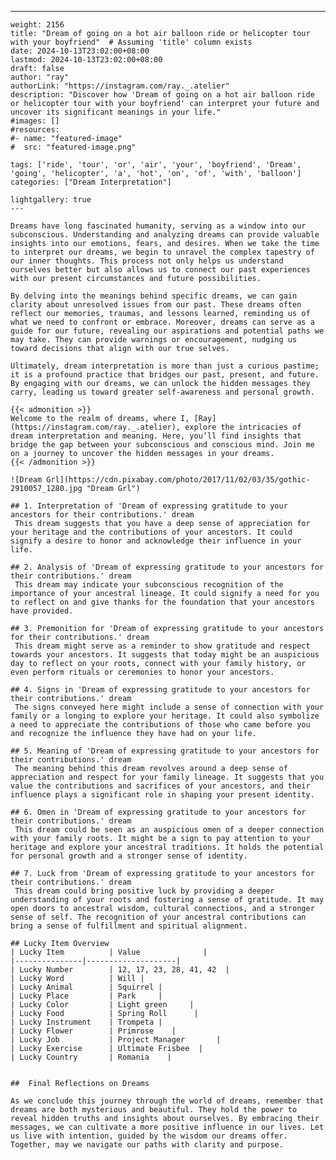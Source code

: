 ---
    weight: 2156
    title: "Dream of going on a hot air balloon ride or helicopter tour with your boyfriend"  # Assuming 'title' column exists
    date: 2024-10-13T23:02:00+08:00
    lastmod: 2024-10-13T23:02:00+08:00
    draft: false
    author: "ray"
    authorLink: "https://instagram.com/ray._.atelier"
    description: "Discover how 'Dream of going on a hot air balloon ride or helicopter tour with your boyfriend' can interpret your future and uncover its significant meanings in your life."
    #images: []
    #resources:
    #- name: "featured-image"
    #  src: "featured-image.png"
    
    tags: ['ride', 'tour', 'or', 'air', 'your', 'boyfriend', 'Dream', 'going', 'helicopter', 'a', 'hot', 'on', 'of', 'with', 'balloon']
    categories: ["Dream Interpretation"]
    
    lightgallery: true
    ---
    
    Dreams have long fascinated humanity, serving as a window into our subconscious. Understanding and analyzing dreams can provide valuable insights into our emotions, fears, and desires. When we take the time to interpret our dreams, we begin to unravel the complex tapestry of our inner thoughts. This process not only helps us understand ourselves better but also allows us to connect our past experiences with our present circumstances and future possibilities.
    
    By delving into the meanings behind specific dreams, we can gain clarity about unresolved issues from our past. These dreams often reflect our memories, traumas, and lessons learned, reminding us of what we need to confront or embrace. Moreover, dreams can serve as a guide for our future, revealing our aspirations and potential paths we may take. They can provide warnings or encouragement, nudging us toward decisions that align with our true selves.
    
    Ultimately, dream interpretation is more than just a curious pastime; it is a profound practice that bridges our past, present, and future. By engaging with our dreams, we can unlock the hidden messages they carry, leading us toward greater self-awareness and personal growth.
    
    {{< admonition >}}
    Welcome to the realm of dreams, where I, [Ray](https://instagram.com/ray._.atelier), explore the intricacies of dream interpretation and meaning. Here, you’ll find insights that bridge the gap between your subconscious and conscious mind. Join me on a journey to uncover the hidden messages in your dreams.
    {{< /admonition >}}
    
    ![Dream Grl](https://cdn.pixabay.com/photo/2017/11/02/03/35/gothic-2910057_1280.jpg "Dream Grl")
    
    ## 1. Interpretation of 'Dream of expressing gratitude to your ancestors for their contributions.' dream
     This dream suggests that you have a deep sense of appreciation for your heritage and the contributions of your ancestors. It could signify a desire to honor and acknowledge their influence in your life.
    
    ## 2. Analysis of 'Dream of expressing gratitude to your ancestors for their contributions.' dream
     This dream may indicate your subconscious recognition of the importance of your ancestral lineage. It could signify a need for you to reflect on and give thanks for the foundation that your ancestors have provided.
    
    ## 3. Premonition for 'Dream of expressing gratitude to your ancestors for their contributions.' dream
     This dream might serve as a reminder to show gratitude and respect towards your ancestors. It suggests that today might be an auspicious day to reflect on your roots, connect with your family history, or even perform rituals or ceremonies to honor your ancestors.
    
    ## 4. Signs in 'Dream of expressing gratitude to your ancestors for their contributions.' dream
     The signs conveyed here might include a sense of connection with your family or a longing to explore your heritage. It could also symbolize a need to appreciate the contributions of those who came before you and recognize the influence they have had on your life.
    
    ## 5. Meaning of 'Dream of expressing gratitude to your ancestors for their contributions.' dream
     The meaning behind this dream revolves around a deep sense of appreciation and respect for your family lineage. It suggests that you value the contributions and sacrifices of your ancestors, and their influence plays a significant role in shaping your present identity.
    
    ## 6. Omen in 'Dream of expressing gratitude to your ancestors for their contributions.' dream
     This dream could be seen as an auspicious omen of a deeper connection with your family roots. It might be a sign to pay attention to your heritage and explore your ancestral traditions. It holds the potential for personal growth and a stronger sense of identity.
    
    ## 7. Luck from 'Dream of expressing gratitude to your ancestors for their contributions.' dream
     This dream could bring positive luck by providing a deeper understanding of your roots and fostering a sense of gratitude. It may open doors to ancestral wisdom, cultural connections, and a stronger sense of self. The recognition of your ancestral contributions can bring a sense of fulfillment and spiritual alignment.
    
    ## Lucky Item Overview
    | Lucky Item          | Value              |
    |---------------|--------------------|
    | Lucky Number        | 12, 17, 23, 28, 41, 42  |
    | Lucky Word          | Will |
    | Lucky Animal        | Squirrel |
    | Lucky Place         | Park     |
    | Lucky Color         | Light green     |
    | Lucky Food          | Spring Roll      |
    | Lucky Instrument    | Trompeta |
    | Lucky Flower        | Primrose    |
    | Lucky Job           | Project Manager       |
    | Lucky Exercise      | Ultimate Frisbee  |
    | Lucky Country       | Romania    |
    
    
    ##  Final Reflections on Dreams
    
    As we conclude this journey through the world of dreams, remember that dreams are both mysterious and beautiful. They hold the power to reveal hidden truths and insights about ourselves. By embracing their messages, we can cultivate a more positive influence in our lives. Let us live with intention, guided by the wisdom our dreams offer. Together, may we navigate our paths with clarity and purpose.
    